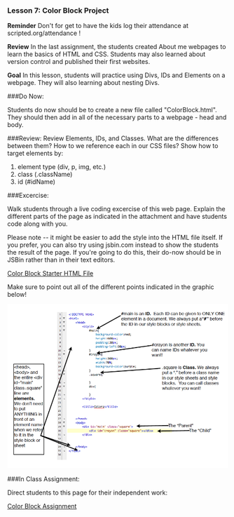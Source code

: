### Lesson 7: Color Block Project

**Reminder** Don't for get to have the kids log their attendance at scripted.org/attendance !

**Review** In the last assignment, the students created About me webpages to learn the basics of HTML and CSS.  Students may also learned about version control and published their first websites.

**Goal** In this lesson, students will practice using Divs, IDs and Elements on a webpage.  They will also learning about nesting Divs.

###Do Now:

Students do now should be to create a new file called "ColorBlock.html". They should then add in all of the necessary parts to a webpage - head and body.

###Review:
Review Elements, IDs, and Classes.  What are the differences between them? How to we reference each in our CSS files?  Show how to target elements by:

1. element type (div, p, img, etc.)
2. class (.className)
3. id (#idName)



###Excercise:

Walk students through a live coding excercise of this web page.  Explain the different parts of the page as indicated in the attachment and have students code along with you.

Please note -- it might be easier to add the style into the HTML file itself.  If you prefer, you can also try using jsbin.com instead to show the students the result of the page. If you're going to do this, their do-now should be in JSBin rather than in their text editors.

[Color Block Starter HTML File](teachersnotes/colorblockstart.html)

Make sure to point out all of the different points indicated in the graphic below!

![Alt text](teachersnotes/imgs/colorblockteachersnotes.png)

###In Class Assignment:

Direct students to this page for their independent work:

[Color Block Assignment](https://github.com/ScriptEdcurriculum/curriculum/lessons/07_color_block_lesson/student-template/color_block_hw.md)
